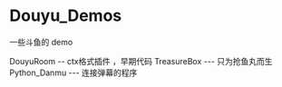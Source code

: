 # Douyu_Demos
一些斗鱼的 demo

DouyuRoom  -- ctx格式插件 ，早期代码
TreasureBox --- 只为抢鱼丸而生 
Python_Danmu  --- 连接弹幕的程序
